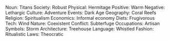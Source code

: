 Noun: Titans
Society: Robust
Physical: Hermitage
Positive: Warm
Negative: Lethargic
Culture: Adventure
Events: Dark Age
Geography: Coral Reefs
Religion: Spiritualism
Economics: Informal economy
Diets: Frugivorous
Tech: Wind
Nature: Coexistent
Conflict: Subterfuge
Occupations: Artisan
Symbols: Storm
Architecture: Treehouse
Language: Whistled
Fashion: Ritualistic
Laws: Theocratic